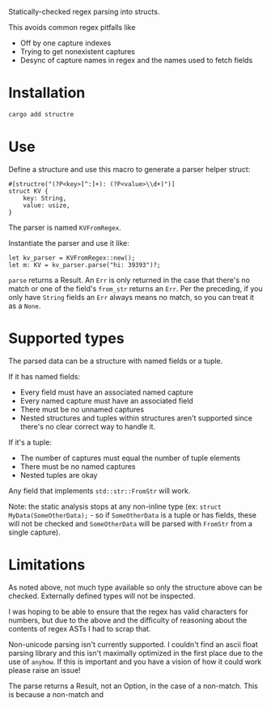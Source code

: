 Statically-checked regex parsing into structs.

This avoids common regex pitfalls like

- Off by one capture indexes
- Trying to get nonexistent captures
- Desync of capture names in regex and the names used to fetch fields

# Installation

```sh
cargo add structre
```

# Use

Define a structure and use this macro to generate a parser helper struct:

```
#[structre("(?P<key>[^:]+): (?P<value>\\d+)")]
struct KV {
    key: String,
    value: usize,
}
```

The parser is named `KVFromRegex`.

Instantiate the parser and use it like:

```
let kv_parser = KVFromRegex::new();
let m: KV = kv_parser.parse("hi: 39393")?;
```

`parse` returns a Result. An `Err` is only returned in the case that there's no match or one of the field's `from_str` returns an `Err`. Per the preceding, if you only have `String` fields an `Err` always means no match, so you can treat it as a `None`.

# Supported types

The parsed data can be a structure with named fields or a tuple.

If it has named fields:

- Every field must have an associated named capture
- Every named capture must have an associated field
- There must be no unnamed captures
- Nested structures and tuples within structures aren't supported since there's no clear correct way to handle it.

If it's a tuple:

- The number of captures must equal the number of tuple elements
- There must be no named captures
- Nested tuples are okay

Any field that implements `std::str::FromStr` will work.

Note: the static analysis stops at any non-inline type (ex: `struct MyData(SomeOtherData);` - so if `SomeOtherData` is a tuple or has fields, these will not be checked and `SomeOtherData` will be parsed with `FromStr` from a single capture).

# Limitations

As noted above, not much type available so only the structure above can be checked. Externally defined types will not be inspected.

I was hoping to be able to ensure that the regex has valid characters for numbers, but due to the above and the difficulty of reasoning about the contents of regex ASTs I had to scrap that.

Non-unicode parsing isn't currently supported. I couldn't find an ascii float parsing library and this isn't maximally optimized in the first place due to the use of `anyhow`. If this is important and you have a vision of how it could work please raise an issue!

The parse returns a Result, not an Option, in the case of a non-match. This is because a non-match and
